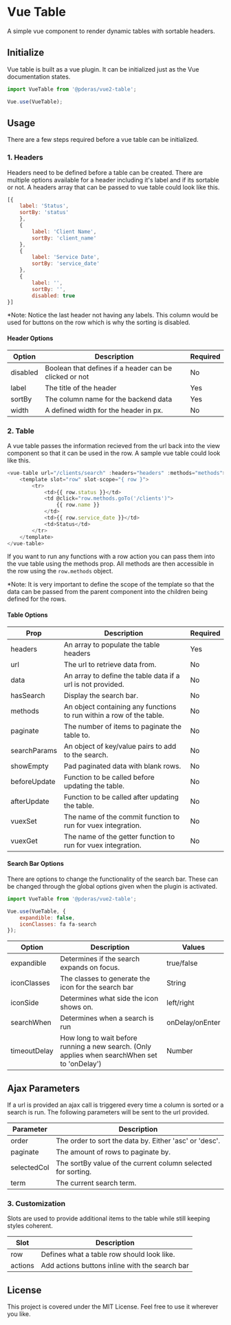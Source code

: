 # Vue Table
A simple vue component to render dynamic tables with sortable headers.

## Initialize
Vue table is built as a vue plugin. It can be initialized just as the Vue documentation states.

```javascript
import VueTable from '@pderas/vue2-table';

Vue.use(VueTable);
```

## Usage
There are a few steps required before a vue table can be initialized.

### 1. Headers
Headers need to be defined before a table can be created. There are multiple options available for a header including it's label and if its sortable or not. A headers array that can be passed to vue table could look like this.

```javascript
[{
    label: 'Status',
    sortBy: 'status'
    },
    {
        label: 'Client Name',
        sortBy: 'client_name'
    },
    {
        label: 'Service Date',
        sortBy: 'service_date'
    },
    {
        label: '',
        sortBy: '',
        disabled: true
}]
```
*Note: Notice the last header not having any labels. This column would be used for buttons on the row which is why the sorting is disabled.

#### Header Options

| Option   | Description                                                   | Required                                |
|----------|---------------------------------------------------------------|-----------------------------------------|
| disabled | Boolean that defines if a header can be clicked or not        | No                                      |
| label    | The title of the header                                       | Yes                                     |
| sortBy   | The column name for the backend data                          | Yes                                     |
| width    | A defined width for the header in px.                         | No                                      |

### 2. Table
A vue table passes the information recieved from the url back into the view component so that it can be used in the row. A sample vue table could look like this.
```javascript
<vue-table url="/clients/search" :headers="headers" :methods="methods">
    <template slot="row" slot-scope="{ row }">
        <tr>
            <td>{{ row.status }}</td>
            <td @click="row.methods.goTo('/clients')">
                {{ row.name }}
            </td>
            <td>{{ row.service_date }}</td>
            <td>Status</td>
        </tr>
    </template>
</vue-table>
```

If you want to run any functions with a row action you can pass them into the vue table using the methods prop. All methods are then accessible in the row using the `row.methods` object.

*Note: It is very important to define the scope of the template so that the data can be passed from the parent component into the children being defined for the rows.

#### Table Options
| Prop         | Description                                                          | Required |
|--------------|----------------------------------------------------------------------|----------|
| headers      | An array to populate the table headers                               | Yes      |
| url          | The url to retrieve data from.                                       | No       |
| data         | An array to define the table data if a url is not provided.          | No       |
| hasSearch    | Display the search bar.                                              | No       |
| methods      | An object containing any functions to run within a row of the table. | No       |
| paginate     | The number of items to paginate the table to.                        | No       |
| searchParams | An object of key/value pairs to add to the search.                   | No       |
| showEmpty    | Pad paginated data with blank rows.                                  | No       |
| beforeUpdate | Function to be called before updating the table.                     | No       |
| afterUpdate  | Function to be called after updating the table.                      | No       |
| vuexSet      | The name of the commit function to run for vuex integration.         | No       |
| vuexGet      | The name of the getter function to run for vuex integration.         | No       |

#### Search Bar Options
There are options to change the functionality of the search bar. These can be changed through the global options given when the plugin is activated.

```javascript
import VueTable from '@pderas/vue2-table';

Vue.use(VueTable, {
    expandible: false,
    iconClasses: fa fa-search
});
```

| Option       | Description                                                          | Values   |
|--------------|----------------------------------------------------------------------|----------|
| expandible   | Determines if the search expands on focus.                           | true/false       |
| iconClasses  | The classes to generate the icon for the search bar                  | String   |
| iconSide     | Determines what side the icon shows on.                              | left/right       |
| searchWhen   | Determines when a search is run                                      | onDelay/onEnter      |
| timeoutDelay | How long to wait before running a new search. (Only applies when searchWhen set to 'onDelay') | Number       |

## Ajax Parameters
If a url is provided an ajax call is triggered every time a column is sorted or a search is run. The following parameters will be sent to the url provided.

| Parameter   | Description                                                  |
|-------------|--------------------------------------------------------------|
| order       | The order to sort the data by. Either 'asc' or 'desc'.       |
| paginate    | The amount of rows to paginate by.                           |
| selectedCol | The sortBy value of the current column selected for sorting. |
| term        | The current search term.                                     |

### 3. Customization
Slots are used to provide additional items to the table while still keeping styles coherent.

| Slot    | Description                                      |
|---------|--------------------------------------------------|
| row     | Defines what a table row should look like.       |
| actions | Add actions buttons inline with the search bar   |

## License
This project is covered under the MIT License. Feel free to use it wherever you like.